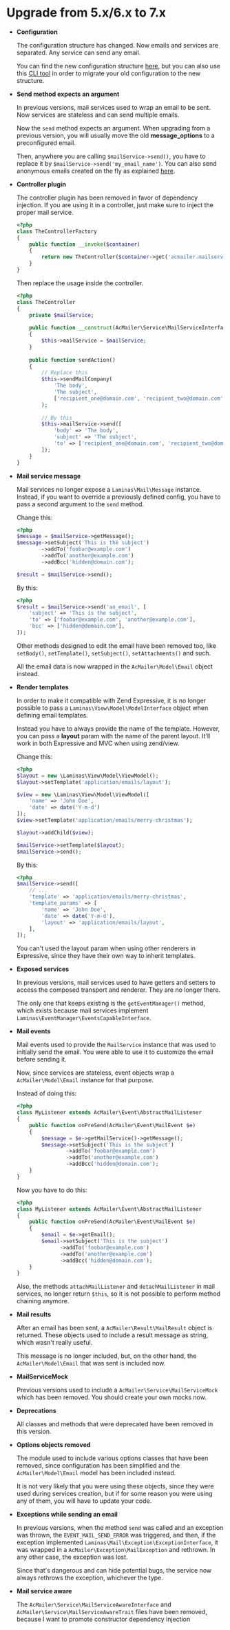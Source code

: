 # Upgrade from 5.x/6.x to 7.x

- **Configuration**

    The configuration structure has changed. Now emails and services are separated. Any service can send any email.

    You can find the new configuration structure [here](https://github.com/acmailer/acmailer#configuration-options), but you can also use this [CLI tool](https://github.com/acmailer/acmailer-tooling) in order to migrate your old configuration to the new structure.

- **Send method expects an argument**

    In previous versions, mail services used to wrap an email to be sent. Now services are stateless and can send multiple emails.

    Now the `send` method expects an argument. When upgrading from a previous version, you will usually move the old **message_options** to a preconfigured email.
    
    Then, anywhere you are calling `$mailService->send()`, you have to replace it by `$mailService->send('my_email_name')`. You can also send anonymous emails created on the fly as explained [here](https://github.com/acmailer/acmailer#send-emails).

- **Controller plugin**

    The controller plugin has been removed in favor of dependency injection. If you are using it in a controller, just make sure to inject the proper mail service.
    
    ```php
    <?php
    class TheControllerFactory
    {
        public function __invoke($container)
        {
            return new TheController($container->get('acmailer.mailservice.company'));
        }
    }
    ```
    
    Then replace the usage inside the controller.
    
    ```php
    <?php
    class TheController
    {
        private $mailService;
        
        public function __construct(AcMailer\Service\MailServiceInterface $mailService)
        {
            $this->mailService = $mailService;
        }
        
        public function sendAction()
        {
            // Replace this
            $this->sendMailCompany(
                'The body',
                'The subject',
                ['recipient_one@domain.com', 'recipient_two@domain.com'],
            );
            
            // By this
            $this->mailService->send([
                'body' => 'The body',
                'subject' => 'The subject',
                'to' => ['recipient_one@domain.com', 'recipient_two@domain.com'],
            ]);
        }
    }
    ```

- **Mail service message**

    Mail services no longer expose a `Laminas\Mail\Message` instance. Instead, if you want to override a previously defined config, you have to pass a second argument to the `send` method.
    
    Change this:
    
    ```php
    <?php
    $message = $mailService->getMessage();
    $message->setSubject('This is the subject')
            ->addTo('foobar@example.com')
            ->addTo('another@example.com')
            ->addBcc('hidden@domain.com');
    
    $result = $mailService->send();
    ```
    
    By this:
    
    ```php
    <?php    
    $result = $mailService->send('an_email', [
        'subject' => 'This is the subject',
        'to' => ['foobar@example.com', 'another@example.com'],
        'bcc' => ['hidden@domain.com'],
    ]);
    ```
    
    Other methods designed to edit the email have been removed too, like `setBody()`, `setTemplate()`, `setSubject()`, `setAttachments()` and such.
    
    All the email data is now wrapped in the `AcMailer\Model\Email` object instead.
    
- **Render templates**

    In order to make it compatible with Zend Expressive, it is no longer possible to pass a `Laminas\View\Model\ModelInterface` object when defining email templates.
    
    Instead you have to always provide the name of the template. However, you can pass a **layout** param with the name of the parent layout. It'll work in both Expressive and MVC when using zend/view.
    
    Change this:
    
    ```php
    <?php
    $layout = new \Laminas\View\Model\ViewModel();
    $layout->setTemplate('application/emails/layout');
    
    $view = new \Laminas\View\Model\ViewModel([
        'name' => 'John Doe', 
        'date' => date('Y-m-d')
    ]);
    $view->setTemplate('application/emails/merry-christmas');
  
    $layout->addChild($view);
  
    $mailService->setTemplate($layout);
    $mailService->send();
    ```
    
    By this:
    
    ```php
    <?php
    $mailService->send([
        // ...
        'template' => 'application/emails/merry-christmas',
        'template_params' => [
            'name' => 'John Doe', 
            'date' => date('Y-m-d'),
            'layout' => 'application/emails/layout', 
        ],
    ]);
    ```
    
    You can't used the layout param when using other renderers in Expressive, since they have their own way to inherit templates.
    
- **Exposed services**

    In previous versions, mail services used to have getters and setters to access the composed transport and renderer. They are no longer there.
    
    The only one that keeps existing is the `getEventManager()` method, which exists because mail services implement `Laminas\EventManager\EventsCapableInterface`.
    
- **Mail events**

    Mail events used to provide the `MailService` instance that was used to initially send the email. You were able to use it to customize the email before sending it.
    
    Now, since services are stateless, event objects wrap a `AcMailer\Model\Email` instance for that purpose.
    
    Instead of doing this:
    
    ```php
    <?php
    class MyListener extends AcMailer\Event\AbstractMailListener
    {
        public function onPreSend(AcMailer\Event\MailEvent $e)
        {
            $message = $e->getMailService()->getMessage();
            $message->setSubject('This is the subject')
                    ->addTo('foobar@example.com')
                    ->addTo('another@example.com')
                    ->addBcc('hidden@domain.com');
        }
    }
    ```
    
    Now you have to do this:
    
    ```php
    <?php
    class MyListener extends AcMailer\Event\AbstractMailListener
    {
        public function onPreSend(AcMailer\Event\MailEvent $e)
        {
            $email = $e->getEmail();
            $email->setSubject('This is the subject')
                  ->addTo('foobar@example.com')
                  ->addTo('another@example.com')
                  ->addBcc('hidden@domain.com');
        }
    }
    ```
    
    Also, the methods `attachMailListener` and `detachMailListener` in mail services, no longer return `$this`, so it is not possible to perform method chaining anymore.
    
- **Mail results**

    After an email has been sent, a `AcMailer\Result\MailResult` object is returned. These objects used to include a result message as string, which wasn't really useful.
    
    This message is no longer included, but, on the other hand, the `AcMailer\Model\Email` that was sent is included now.
    
- **MailServiceMock**

    Previous versions used to include a `AcMailer\Service\MailServiceMock` which has been removed. You should create your own mocks now.
    
- **Deprecations**

    All classes and methods that were deprecated have been removed in this version.
    
- **Options objects removed**

    The module used to include various options classes that have been removed, since configuration has been simplified and the `AcMailer\Model\Email` model has been included instead.

    It is not very likely that you were using these objects, since they were used during services creation, but if for some reason you were using any of them, you will have to update your code.
    
- **Exceptions while sending an email**

    In previous versions, when the method `send` was called and an exception was thrown, the `EVENT_MAIL_SEND_ERROR` was triggered, and then, if the exception implemented `Laminas\Mail\Exception\ExceptionInterface`, it was wrapped in a `AcMailer\Exception\MailException` and rethrown. In any other case, the exception was lost.
    
    Since that's dangerous and can hide potential bugs, the service now always rethrows the exception, whichever the type.
    
- **Mail service aware**

    The `AcMailer\Service\MailServiceAwareInterface` and `AcMailer\Service\MailServiceAwareTrait` files have been removed, because I want to promote constructor dependency injection 
